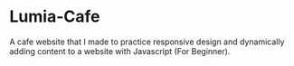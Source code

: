 # Lumia-Cafe
A cafe website that I made to practice responsive design and dynamically adding content to a website with Javascript (For Beginner).
